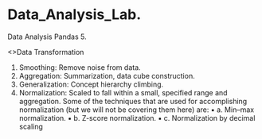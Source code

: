 # Data_Analysis_Lab.
Data Analysis Pandas 5.


<>Data Transformation
1. Smoothing: Remove noise from data.
2. Aggregation: Summarization, data cube construction.
3. Generalization: Concept hierarchy climbing.
4. Normalization: Scaled to fall within a small, specified range and aggregation. Some of the techniques
that are used for accomplishing normalization (but we will not be covering them here) are:
▪ a. Min–max normalization.
▪ b. Z-score normalization.
▪ c. Normalization by decimal scaling

<br>


